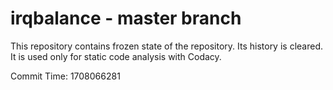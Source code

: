 # irqbalance - master branch

This repository contains frozen state of the repository.
Its history is cleared. It is used only for static code
analysis with Codacy.

Commit Time: 1708066281